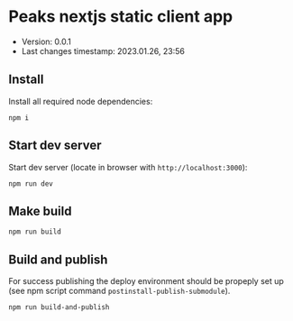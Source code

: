 <!--
@changed 2023.01.26, 19:27
-->

# Peaks nextjs static client app

- Version: 0.0.1
- Last changes timestamp: 2023.01.26, 23:56

## Install

Install all required node dependencies:

```
npm i
```

## Start dev server

Start dev server (locate in browser with `http://localhost:3000`):

```
npm run dev
```

## Make build

```
npm run build
```

## Build and publish

For success publishing the deploy environment should be propeply set up (see
npm script command `postinstall-publish-submodule`).

```
npm run build-and-publish
```
